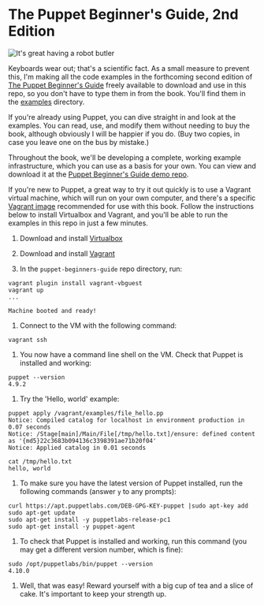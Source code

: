 # The Puppet Beginner's Guide, 2nd Edition


![It's great having a robot butler](http://bitfieldconsulting.com/files/1240_03_01_small.png)

Keyboards wear out; that's a scientific fact. As a small measure to prevent this, I'm making all the code examples in the forthcoming second edition of [The Puppet Beginner's Guide](http://bitfieldconsulting.com/pbg2) freely available to download and use in this repo, so you don't have to type them in from the book. You'll find them in the [examples](https://github.com/bitfield/puppet-beginners-guide/tree/master/examples) directory. 

If you're already using Puppet, you can dive straight in and look at the examples. You can read, use, and modify them without needing to buy the book, although obviously I will be happier if you do. (Buy two copies, in case you leave one on the bus by mistake.)

Throughout the book, we'll be developing a complete, working example infrastructure, which you can use as a basis for your own. You can view and download it at the [Puppet Beginner's Guide demo repo](https://github.com/bitfield/control-repo).

If you're new to Puppet, a great way to try it out quickly is to use a Vagrant virtual machine, which will run on your own computer, and there's a specific [Vagrant image](https://atlas.hashicorp.com/puppetlabs/boxes/ubuntu-16.04-64-puppet) recommended for use with this book. Follow the instructions below to install Virtualbox and Vagrant, and you'll be able to run the examples in this repo in just a few minutes.

  1. Download and install [Virtualbox](https://www.virtualbox.org/)

  1. Download and install [Vagrant](https://www.vagrantup.com/downloads.html)

  1. In the `puppet-beginners-guide` repo directory, run:

    vagrant plugin install vagrant-vbguest
    vagrant up
    ...

    Machine booted and ready!

  1. Connect to the VM with the following command:

    vagrant ssh

  1. You now have a command line shell on the VM. Check that Puppet is installed and working:

    puppet --version
    4.9.2

  1. Try the 'Hello, world' example:

    puppet apply /vagrant/examples/file_hello.pp
    Notice: Compiled catalog for localhost in environment production in 0.07 seconds
    Notice: /Stage[main]/Main/File[/tmp/hello.txt]/ensure: defined content as '{md5}22c3683b094136c3398391ae71b20f04'
    Notice: Applied catalog in 0.01 seconds

    cat /tmp/hello.txt
    hello, world

  1. To make sure you have the latest version of Puppet installed, run the following commands (answer `y` to any prompts):

    curl https://apt.puppetlabs.com/DEB-GPG-KEY-puppet |sudo apt-key add
    sudo apt-get update
    sudo apt-get install -y puppetlabs-release-pc1
    sudo apt-get install -y puppet-agent

  1. To check that Puppet is installed and working, run this command (you may get a different version number, which is fine):

    sudo /opt/puppetlabs/bin/puppet --version
    4.10.0

  1. Well, that was easy! Reward yourself with a big cup of tea and a slice of cake. It's important to keep your strength up. 
